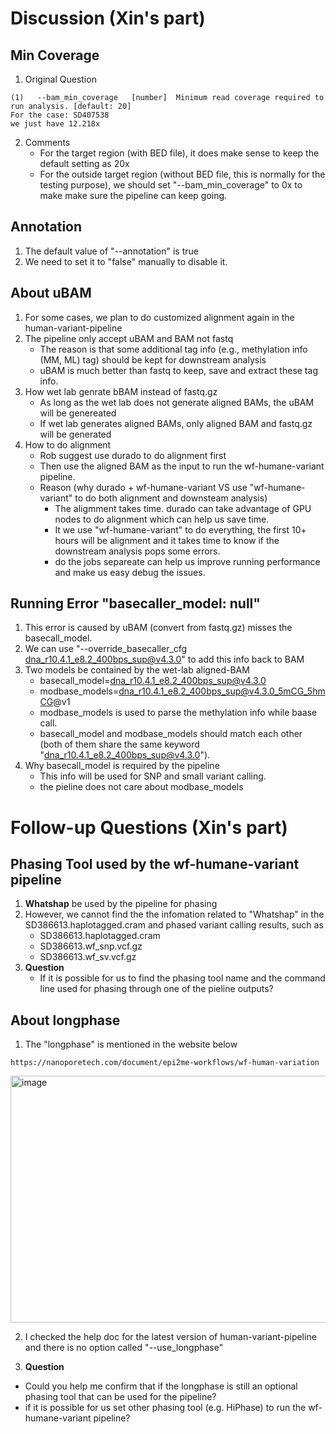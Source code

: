 # Discussion (Xin's part)
## Min Coverage
1. Original Question

```
(1)   --bam_min_coverage   [number]  Minimum read coverage required to run analysis. [default: 20]
For the case: SD407538
we just have 12.218x	
```

2. Comments 
   * For the target region (with BED file), it does make sense to keep the default setting as 20x
   * For the outside target region (without BED file, this is normally for the testing purpose), we should set "--bam_min_coverage" to 0x to make make sure the pipeline can keep going.

## Annotation
1. The default value of "--annotation" is true
2. We need to set it to "false" manually to disable it.

## About uBAM
1. For some cases, we plan to do customized alignment again in the human-variant-pipeline
2. The pipeline only accept uBAM and BAM not fastq
   * The reason is that some additional tag info (e.g., methylation info (MM, ML) tag) should be kept for downstream analysis
   * uBAM is much better than fastq to keep, save and extract these tag info.
3. How wet lab genrate bBAM instead of fastq.gz
   * As long as the wet lab does not generate aligned BAMs, the uBAM will be genereated
   * If wet lab generates aligned BAMs, only aligned BAM and fastq.gz will be generated
4. How to do alignment
   * Rob suggest use durado to do alignment first
   * Then use the aligned BAM as the input to run the wf-humane-variant pipeline.
   * Reason (why durado + wf-humane-variant VS use "wf-humane-variant" to do both alignment and downsteam analysis)
      *  The aligmment takes time. durado can take advantage of GPU nodes to do alignment which can help us save time.
      *  It we use "wf-humane-variant" to do everything, the first 10+ hours will be alignment and it takes time to know if the downstream analysis pops some errors.
      *  do the jobs separeate can help us improve running performance and make us easy debug the issues.

## Running Error "basecaller_model: null"
1. This error is caused by uBAM (convert from fastq.gz) misses the basecall_model.
2. We can use "--override_basecaller_cfg dna_r10.4.1_e8.2_400bps_sup@v4.3.0" to add this info back to BAM
3. Two models be contained by the wet-lab aligned-BAM
   * basecall_model=dna_r10.4.1_e8.2_400bps_sup@v4.3.0
   * modbase_models=dna_r10.4.1_e8.2_400bps_sup@v4.3.0_5mCG_5hmCG@v1
   * modbase_models is used to parse the methylation info while baase call.
   * basecall_model and modbase_models should match each other (both of them share the same keyword "dna_r10.4.1_e8.2_400bps_sup@v4.3.0").
4. Why basecall_model is required by the pipeline
   * This info will be used for SNP and small variant calling.
   * the pieline does not care about modbase_models

# Follow-up Questions (Xin's part)
## Phasing Tool used by the wf-humane-variant pipeline
1. **Whatshap** be used by the pipeline for phasing
2. However, we cannot find the the infomation related to "Whatshap" in the SD386613.haplotagged.cram and phased variant calling results, such as
   * SD386613.haplotagged.cram
   * SD386613.wf_snp.vcf.gz
   * SD386613.wf_sv.vcf.gz
3. **Question**
   * If it is possible for us to find the phasing tool name and the command line used for phasing through one of the pieline outputs?

## About longphase
1. The "longphase" is mentioned in the website below
```
https://nanoporetech.com/document/epi2me-workflows/wf-human-variation
```
<img width="784" height="395" alt="image" src="https://github.com/user-attachments/assets/2081068d-4002-426d-8819-51aed743c58d" />

2. I checked the help doc for the latest version of human-variant-pipeline and there is no option called "--use_longphase"

3. **Question**
  * Could you help me confirm that if the longphase is still an optional phasing tool that can be used for the pipeline?
  * if it is possible for us set other phasing tool (e.g. HiPhase) to run the wf-humane-variant pipeline? 


